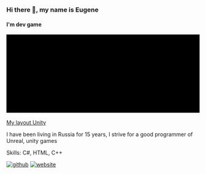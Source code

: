 ### Hi there 👋, my name is Eugene
#### I'm dev game

![my banner](https://github.com/phancyn/image/blob/main/BannerGif_1.gif)

<a href="https://github.com/phancyn/phancyn/blob/main/My_layout_Unity.wlt">My layout Unity</a>

I have been living in Russia for 15 years, I strive for a good programmer of Unreal, unity games

Skills: C#, HTML, C++



[<img src='https://cdn.jsdelivr.net/npm/simple-icons@3.0.1/icons/github.svg' alt='github' height='40'>](https://github.com/nelivv)  [<img src='https://cdn.jsdelivr.net/npm/simple-icons@3.0.1/icons/icloud.svg' alt='website' height='40'>](https://nelivv.github.io/index.html)  




